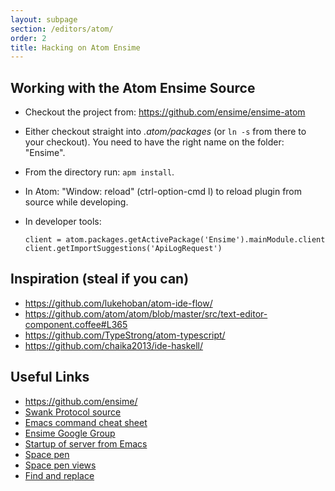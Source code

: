 ```yaml
---
layout: subpage
section: /editors/atom/
order: 2
title: Hacking on Atom Ensime
---
```


## Working with the Atom Ensime Source

- Checkout the project from: https://github.com/ensime/ensime-atom

- Either checkout straight into _.atom/packages_ (or `ln -s` from there to your checkout). You need to have the right name on the folder: "Ensime".

- From the directory run: `apm install`.

- In Atom: "Window: reload" (ctrl-option-cmd l) to reload plugin from source while developing.

- In developer tools:

  ```
  client = atom.packages.getActivePackage('Ensime').mainModule.client
  client.getImportSuggestions('ApiLogRequest')
  ```


## Inspiration (steal if you can)

- https://github.com/lukehoban/atom-ide-flow/
- https://github.com/atom/atom/blob/master/src/text-editor-component.coffee#L365
- https://github.com/TypeStrong/atom-typescript/
- https://github.com/chaika2013/ide-haskell/

## Useful Links

- https://github.com/ensime/
- [Swank Protocol source](https://github.com/ensime/ensime-server/blob/master/swank/src/main/scala/org/ensime/server/protocol/swank/SwankFormats.scala)
- [Emacs command cheat sheet](ditors/emacs/cheat_sheet/)
- [Ensime Google Group](https://groups.google.com/forum/#!forum/ensime)
- [Startup of server from Emacs](https://github.com/ensime/ensime-emacs/blob/master/ensime-startup.el)
- [Space pen]( https://github.com/atom/space-pen/blob/master/src/space-pen.coffee)
- [Space pen views]( https://github.com/atom/atom-space-pen-views/blob/master/src/scroll-view.coffee)
- [Find and replace](https://github.com/atom/find-and-replace/blob/master/lib/project/results-pane.coffee)

